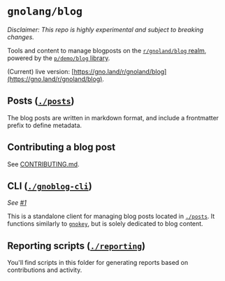 # `gnolang/blog`

_Disclaimer: This repo is highly experimental and subject to breaking changes._

Tools and content to manage blogposts on the [`r/gnoland/blog` realm](https://github.com/gnolang/gno/tree/master/examples/gno.land/r/gnoland/blog),
powered by the [`p/demo/blog` library](https://github.com/gnolang/gno/tree/master/examples/gno.land/p/demo/blog).

(Current) live version: [https://gno.land/r/gnoland/blog](https://gno.land/r/gnoland/blog).

## Posts ([`./posts`](./posts))

The blog posts are written in markdown format, and include a frontmatter prefix to define metadata.

## Contributing a blog post

See [CONTRIBUTING.md](./CONTRIBUTING.md).

## CLI ([`./gnoblog-cli`](./cmd/gnoblog-cli))

_See [#1](https://github.com/gnolang/blog/issues/1)_

This is a standalone client for managing blog posts located in [`./posts`](./posts).
It functions similarly to [`gnokey`](https://github.com/gnolang/gno/tree/master/gno.land/cmd/gnokey), but is solely dedicated to blog content.

## Reporting scripts ([`./reporting`](./reporting))

You'll find scripts in this folder for generating reports based on contributions and activity.
